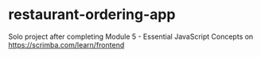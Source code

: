 # restaurant-ordering-app
Solo project after completing Module 5 - Essential JavaScript Concepts on https://scrimba.com/learn/frontend 
